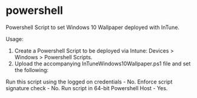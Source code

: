 # powershell
Powershell Script to set Windows 10 Wallpaper deployed with InTune.

Usage:

1. Create a Powershell Script to be deployed via Intune: Devices > Windows > Powershell Scripts.
2. Upload the accompanying InTuneWindows10Wallpaper.ps1 file and set the following:

Run this script using the logged on credentials - No.
Enforce script signature check - No.
Run script in 64-bit Powershell Host - Yes.


